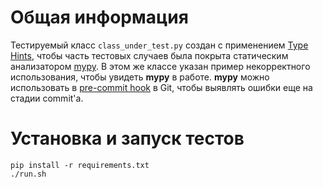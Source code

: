 # Общая информация

Тестируемый класс `class_under_test.py` создан с применением [Type Hints](https://www.python.org/dev/peps/pep-0484/), чтобы часть тестовых случаев была покрыта статическим анализатором [mypy](http://mypy-lang.org). В этом же классе указан пример некорректного использования, чтобы увидеть **mypy** в работе. **mypy** можно использовать в [pre-commit hook](https://git-scm.com/book/ru/v1/Настройка-Git-Перехватчики-в-Git) в Git, чтобы выявлять ошибки еще на стадии commit'а.

# Установка и запуск тестов
```shell
pip install -r requirements.txt
./run.sh
```
